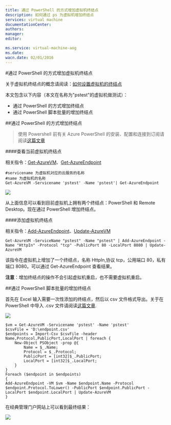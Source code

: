 ```yaml
---
title: 通过 PowerShell 的方式增加虚拟机终结点
description: 如何通过 ps 为虚拟机增加终结点
services: virtual machine
documentationCenter: 
authors: 
manager: 
editor: 

ms.service: virtual-machine-aog
ms.date: 
wacn.date: 02/01/2016
---
```


#通过 PowerShell 的方式增加虚拟机终结点

关于虚拟机终结点的概念请阅读：[如何设置虚拟机的终结点](./virtual-machines/virtual-machines-windows-classic-setup-endpoints.md)

本文包含以下内容（本文在名称为"pstest"的虚拟机做测试）：

- 通过 PowerShell 的方式增加终结点
- 通过 PowerShell 脚本批量的增加终结点

##通过 PowerShell 的方式增加终结点

>使用 Powershell 前有关 Azure PowerShell 的安装、配置和连接到订阅请阅读[这篇文章](./powershell-install-configure.md)

####查看当前虚拟机终结点

相关指令：[Get-AzureVM](https://msdn.microsoft.com/zh-cn/library/azure/dn495236.aspx)、[Get-AzureEndpoint](https://msdn.microsoft.com/zh-cn/library/azure/dn495158.aspx)

    #servicename 为虚拟机对应的云服务的名称
    #name 为虚拟机的名称
    Get-AzureVM -Servicename 'pstest' -Name 'pstest'| Get-AzureEndpoint

![](./media/aog-virtual-machines-ps-add-endpoint/get-endpoint-info.PNG)

从上面信息可以看到目前虚拟机上拥有两个终结点：PowerShell 和 Remote Desktop。现在通过 PowerShell 增加终结点。

####添加虚拟机终结点

相关指令：[Add-AzureEndpoint](https://msdn.microsoft.com/zh-cn/library/azure/dn495300.aspx)、[Update-AzureVM](https://msdn.microsoft.com/zh-cn/library/azure/dn495230.aspx)

    Get-AzureVM -ServiceName "pstest" -Name "pstest" | Add-AzureEndpoint -Name "HttpIn" -Protocol "tcp" -PublicPort 80 -LocalPort 8080 | Update-AzureVM

该指令在虚拟机上增加了一个终结点，名称 HttpIn,协议 tcp，公用端口 80，私有端口 8080。可以通过 Get-AzureEndpoint 查看结果。

**注意**：增加终结点的操作不会引起虚拟机重启，也不需要虚拟机重启。

##通过 PowerShell 脚本批量的增加终结点

首先在 Excel 输入需要一次性添加的终结点，然后以 csv 文件格式导出。关于在 PowerShell 中导入 .csv 文件请阅读[这篇文章](https://technet.microsoft.com/zh-cn/library/ee176874.aspx).

![](./media/aog-virtual-machines-ps-add-endpoint/excel-input.PNG)

    $vm = Get-AzureVM -Servicename 'pstest' -Name 'pstest'
    $csvFile = 'D:\endpoint.csv'
    $endpoints = Import-Csv $csvFile -header Name,Protocol,PublicPort,LocalPort | foreach {
        New-Object PSObject -prop @{
            Name = $_.Name;
            Protocol = $_.Protocol;
            PublicPort = [int32]$_.PublicPort;
            LocalPort = [int32]$_.LocalPort;
        }
    }
    Foreach ($endpoint in $endpoints)
    {
    Add-AzureEndpoint -VM $vm -Name $endpoint.Name -Protocol $endpoint.Protocol.ToLower() -PublicPort $endpoint.PublicPort -LocalPort $endpoint.LocalPort | Update-AzureVM
    }

在经典管理门户网站上可以看到最终结果：

![](./media/aog-virtual-machines-ps-add-endpoint/batch-add-endpoint-result.PNG)